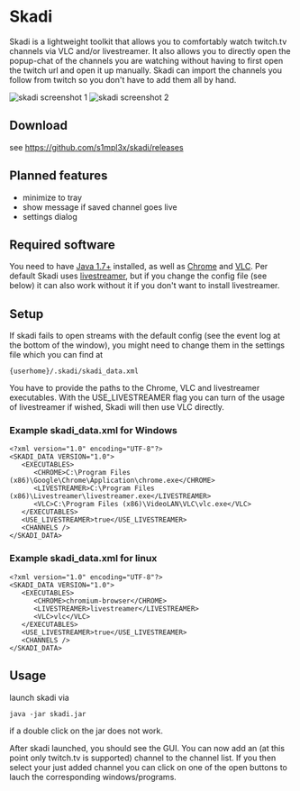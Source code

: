 Skadi
=====
Skadi is a lightweight toolkit that allows you to comfortably watch twitch.tv channels via VLC and/or livestreamer. It also allows you to directly open the popup-chat of the channels you are watching without having to first open the twitch url and open it up manually. Skadi can import the channels you follow from twitch so you don't have to add them all by hand.

![skadi screenshot 1](https://i.imgur.com/yZnjcbJ.png "Skadi screenshot")
![skadi screenshot 2](https://i.imgur.com/ExnJCtW.png "Skadi live")

## Download

see https://github.com/s1mpl3x/skadi/releases

## Planned features

* minimize to tray
* show message if saved channel goes live
* settings dialog

## Required software
You need to have [Java 1.7+](https://www.java.com/de/download/) installed, as well as [Chrome](https://www.google.com/chrome/) and [VLC](https://www.videolan.org/vlc/). Per default Skadi uses  [livestreamer](https://github.com/chrippa/livestreamer/releases), but if you change the config file (see below) it can also work without it if you don't want to install livestreamer.

## Setup
If skadi fails to open streams with the default config (see the event log at the bottom of the window), you might need to change them in the settings file which you can find at
```
{userhome}/.skadi/skadi_data.xml 
```
You have to provide the paths to the Chrome, VLC and livestreamer executables. With the USE_LIVESTREAMER flag you can turn of the usage of livestreamer if wished, Skadi will then use VLC directly.

### Example skadi_data.xml for Windows
```
<?xml version="1.0" encoding="UTF-8"?>
<SKADI_DATA VERSION="1.0">
   <EXECUTABLES>
      <CHROME>C:\Program Files (x86)\Google\Chrome\Application\chrome.exe</CHROME>
      <LIVESTREAMER>C:\Program Files (x86)\Livestreamer\livestreamer.exe</LIVESTREAMER>
      <VLC>C:\Program Files (x86)\VideoLAN\VLC\vlc.exe</VLC>
   </EXECUTABLES>
   <USE_LIVESTREAMER>true</USE_LIVESTREAMER>
   <CHANNELS />
</SKADI_DATA>
```

### Example skadi_data.xml for linux
```
<?xml version="1.0" encoding="UTF-8"?>
<SKADI_DATA VERSION="1.0">
   <EXECUTABLES>
      <CHROME>chromium-browser</CHROME>
      <LIVESTREAMER>livestreamer</LIVESTREAMER>
      <VLC>vlc</VLC>
   </EXECUTABLES>
   <USE_LIVESTREAMER>true</USE_LIVESTREAMER>
   <CHANNELS />
</SKADI_DATA>
```

## Usage

launch skadi via 

```
java -jar skadi.jar
```
if a double click on the jar does not work.

After skadi launched, you should see the GUI. You can now add an (at this point only twitch.tv is supported) channel to the channel list. If you then select your just added channel you can click on one of the open buttons to lauch the corresponding windows/programs. 
